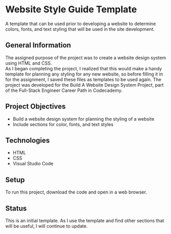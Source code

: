 # Website Style Guide Template
A template that can be used prior to developing a website to determine colors, fonts, and text styling that will be used in the site development.
## General Information
The assigned purpose of the project was to create a website design system using HTML and CSS.  
As I began completing the project, I realized that this would make a handy template for planning any styling for any new website, so before filling it in for the assignment, 
I saved these files as templates to be used again.
The project was developed for the Build A Website Design System Project, part of the Full-Stack Engineer Career Path in Codecademy.

## Project Objectives
- Build a website design system for planning the styling of a website
- Include sections for color, fonts, and text styles

## Technologies
- HTML
- CSS
- Visual Studio Code

## Setup
To run this project, download the code and open in a web browser.

## Status
This is an initial template.  As I use the template and find other sections that will be useful, I will continue to update.
